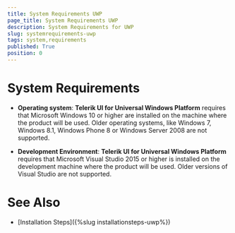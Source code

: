 ```yaml
---
title: System Requirements UWP
page_title: System Requirements UWP
description: System Requirements for UWP
slug: systemrequirements-uwp
tags: system,requirements
published: True
position: 0
---
```


# System Requirements



* **Operating system**: **Telerik UI for Universal Windows Platform** requires that Microsoft Windows 10 or higher are installed on the machine where the product will be used. Older operating systems, like Windows 7, Windows 8.1, Windows Phone 8 or Windows Server 2008 are not supported.              

* **Development Environment**: **Telerik UI for Universal Windows Platform** requires that Microsoft Visual Studio 2015 or higher is installed on the development machine where the product will be used. Older versions of Visual Studio are not supported.
                

# See Also

 * [Installation Steps]({%slug installationsteps-uwp%})
